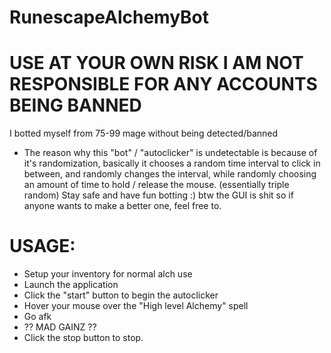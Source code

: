 # RunescapeAlchemyBot
# USE AT YOUR OWN RISK I AM NOT RESPONSIBLE FOR ANY ACCOUNTS BEING BANNED
I botted myself from 75-99 mage without being detected/banned
- The reason why this "bot" / "autoclicker" is undetectable is because of it's randomization, basically it chooses a random time interval to click in between, and randomly changes the interval, while randomly choosing an amount of time to hold / release the mouse. (essentially triple random)
Stay safe and have fun botting :) 
btw the GUI is shit so if anyone wants to make a better one, feel free to.
# USAGE: 
- Setup your inventory for normal alch use
- Launch the application
- Click the "start" button to begin the autoclicker
- Hover your mouse over the "High level Alchemy" spell 
- Go afk
- ?? MAD GAINZ ??
- Click the stop button to stop.
